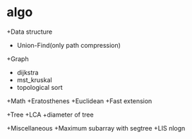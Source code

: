 # algo
+Data structure
 + Union-Find(only path compression)
 
+Graph
 + dijkstra
 + mst_kruskal
 + topological sort
 
+Math
 +Eratosthenes
 +Euclidean
 +Fast extension
 
+Tree
 +LCA
 +diameter of tree

+Miscellaneous
 +Maximum subarray with segtree
 +LIS nlogn
